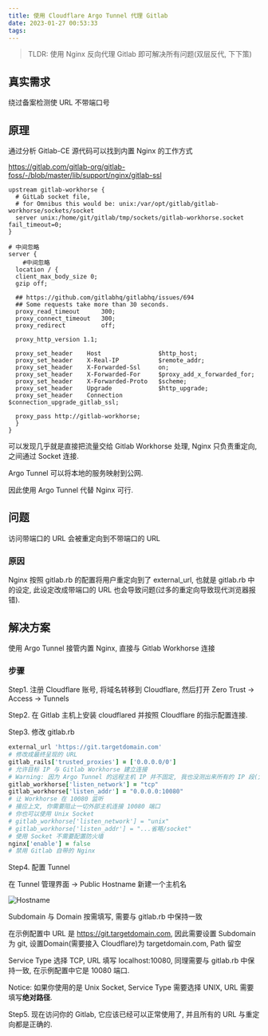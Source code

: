 ```yaml
---
title: 使用 Cloudflare Argo Tunnel 代理 Gitlab
date: 2023-01-27 00:53:33
tags:
---
```


> TLDR: 使用 Nginx 反向代理 Gitlab 即可解决所有问题(双层反代, 下下策)

## 真实需求

绕过备案检测使 URL 不带端口号

## 原理

通过分析 Gitlab-CE 源代码可以找到内置 Nginx 的工作方式

https://gitlab.com/gitlab-org/gitlab-foss/-/blob/master/lib/support/nginx/gitlab-ssl

```nginx
upstream gitlab-workhorse {
  # GitLab socket file,
  # for Omnibus this would be: unix:/var/opt/gitlab/gitlab-workhorse/sockets/socket
  server unix:/home/git/gitlab/tmp/sockets/gitlab-workhorse.socket fail_timeout=0;
}

# 中间忽略
server {
    #中间忽略
  location / {
  client_max_body_size 0;
  gzip off;

  ## https://github.com/gitlabhq/gitlabhq/issues/694
  ## Some requests take more than 30 seconds.
  proxy_read_timeout      300;
  proxy_connect_timeout   300;
  proxy_redirect          off;

  proxy_http_version 1.1;

  proxy_set_header    Host                $http_host;
  proxy_set_header    X-Real-IP           $remote_addr;
  proxy_set_header    X-Forwarded-Ssl     on;
  proxy_set_header    X-Forwarded-For     $proxy_add_x_forwarded_for;
  proxy_set_header    X-Forwarded-Proto   $scheme;
  proxy_set_header    Upgrade             $http_upgrade;
  proxy_set_header    Connection          $connection_upgrade_gitlab_ssl;

  proxy_pass http://gitlab-workhorse;
  }
}
```

可以发现几乎就是直接把流量交给 Gitlab Workhorse 处理, Nginx 只负责重定向, 之间通过 Socket 连接.

Argo Tunnel 可以将本地的服务映射到公网.

因此使用 Argo Tunnel 代替 Nginx 可行.

## 问题

访问带端口的 URL 会被重定向到不带端口的 URL

### 原因

Nginx 按照 gitlab.rb 的配置将用户重定向到了 external_url, 也就是 gitlab.rb 中的设定, 此设定改成带端口的 URL 也会导致问题(过多的重定向导致现代浏览器报错).

## 解决方案

使用 Argo Tunnel 接管内置 Nginx, 直接与 Gitlab Workhorse 连接

### 步骤

Step1. 注册 Cloudflare 账号, 将域名转移到 Cloudflare, 然后打开 Zero Trust -> Access -> Tunnels

Step2. 在 Gitlab 主机上安装 cloudflared 并按照 Cloudflare 的指示配置连接.

Step3. 修改 gitlab.rb

```ruby
external_url 'https://git.targetdomain.com'
# 修改成最终呈现的 URL
gitlab_rails['trusted_proxies'] = ['0.0.0.0/0']
# 允许目标 IP 与 Gitlab Workhorse 建立连接
# Warning: 因为 Argo Tunnel 的远程主机 IP 并不固定, 我也没测出来所有的 IP 段(太多了), 因此这里允许所有主机建立连接,. 出于安全原因你需要配置本地防火墙禁止外部连接(关闭对应端口, 即 Gitlab Workhorse 监听的端口), Argo Tunnel 不会因此无法建立连接(在本地建立的自然不影响)
gitlab_workhorse['listen_network'] = "tcp"
gitlab_workhorse['listen_addr'] = "0.0.0.0:10080"
# 让 Workhorse 在 10080 监听
# 接应上文, 你需要阻止一切外部主机连接 10080 端口
# 你也可以使用 Unix Socket
# gitlab_workhorse['listen_network'] = "unix"
# gitlab_workhorse['listen_addr'] = "...省略/socket"
# 使用 Socket 不需要配置防火墙
nginx['enable'] = false
# 禁用 Gitlab 自带的 Nginx
```

Step4. 配置 Tunnel

在 Tunnel 管理界面 -> Public Hostname 新建一个主机名

![Hostname](https://img1.imgtp.com/2023/01/27/co6KAeiM.png)

Subdomain 与 Domain 按需填写, 需要与 gitlab.rb 中保持一致

在示例配置中 URL 是 https://git.targetdomain.com, 因此需要设置 Subdomain 为 git, 设置Domain(需要接入 Cloudflare)为 targetdomain.com, Path 留空

Service Type 选择 TCP, URL 填写 localhost:10080, 同理需要与 gitlab.rb 中保持一致, 在示例配置中它是 10080 端口.

Notice: 如果你使用的是 Unix Socket, Service Type 需要选择 UNIX, URL 需要填写**绝对路径**.

Step5. 现在访问你的 Gitlab, 它应该已经可以正常使用了, 并且所有的 URL 与重定向都是正确的.

